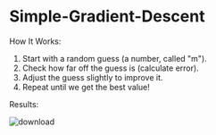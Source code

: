 # Simple-Gradient-Descent

How It Works:
  1. Start with a random guess (a number, called "m").
  2. Check how far off the guess is (calculate error).
  3. Adjust the guess slightly to improve it.
  4. Repeat until we get the best value!


Results:

![download](https://github.com/user-attachments/assets/20de096d-4086-454c-9bf0-9526b8a91f32)
